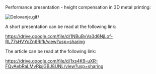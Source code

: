 Performance presentation - height compensation in 3D metal printing:

<img src="Delovanje.gif" alt="Delovanje.gif" title="Delovanje - predstavitev">/<img>

A short presentation can be read at the following link:

https://drive.google.com/file/d/1NBuBvVa3d6NjLof-RL77sHVYcZn6Rifk/view?usp=sharing

The article can be read at the following link:

https://drive.google.com/file/d/1xs4K9-uXR-FQvAebRaLMvRjxjGBJ8UNL/view?usp=sharing



